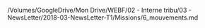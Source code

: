 /Volumes/GoogleDrive/Mon Drive/WEBF/02 - Interne tribu/03 - NewsLetter/2018-03-NewsLetter-T1/Missions/6_mouvements.md